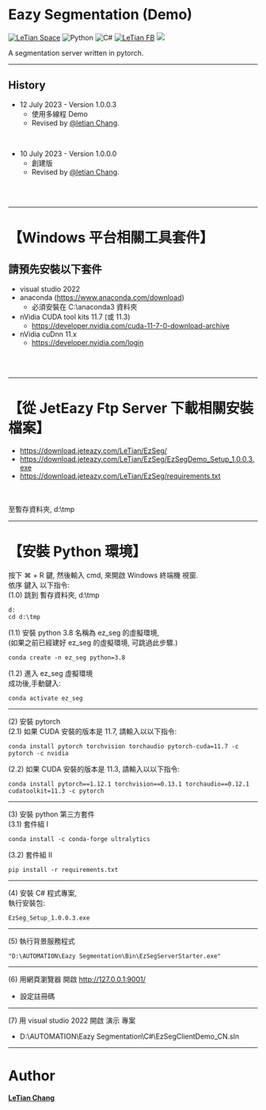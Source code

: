 # Eazy Segmentation (Demo)
[![LeTian Space](https://img.shields.io/badge/GitHub-100000?style=for-the-badge&logo=github&logoColor=white)](https://lloydztw.github.io/mysite/)
![Python](https://img.shields.io/badge/python-3670A0?style=for-the-badge&logo=python&logoColor=ffdd54)
![C#](https://img.shields.io/badge/c%23-%23239120.svg?style=for-the-badge&logo=c-sharp&logoColor=white)
[![LeTian FB](https://img.shields.io/badge/Facebook-1877F2?style=for-the-badge&logo=facebook&logoColor=white)](https://www.facebook.com/letian.chang)
[![](https://img.shields.io/badge/Gmail-D14836?style=for-the-badge&logo=gmail&logoColor=white)](mailto:lloydz.tw@gmail.com)

A segmentation server written in pytorch.

------------------------------------------------------------------

## History
- 12 July 2023 - Version 1.0.0.3
    - 使用多線程 Demo
    - Revised by [@letian Chang](https://lloydztw.github.io/mysite/).
<br>

- 10 July 2023 - Version 1.0.0.0
    - 創建版
    - Revised by [@letian Chang](https://lloydztw.github.io/mysite/).
<br>
<br>

------------------------------------------------------------------
# 【Windows 平台相關工具套件】
## 請預先安裝以下套件
- visual studio 2022
- anaconda (https://www.anaconda.com/download)
    - 必須安裝在 C:\anaconda3 資料夾
- nVidia CUDA tool kits 11.7 (或 11.3)
    - https://developer.nvidia.com/cuda-11-7-0-download-archive
- nVidia cuDnn 11.x
    - https://developer.nvidia.com/login

<br/><br/>

------------------------------------------------------------------
# 【從 JetEazy Ftp Server 下載相關安裝檔案】
- https://download.jeteazy.com/LeTian/EzSeg/
- https://download.jeteazy.com/LeTian/EzSeg/EzSegDemo_Setup_1.0.0.3.exe
- https://download.jeteazy.com/LeTian/EzSeg/requirements.txt 
<br/>
<br/>
至暫存資料夾, d:\tmp
<br/>

------------------------------------------------------------------
# 【安裝 Python 環境】

按下 &#8984; + R 鍵, 然後輸入 cmd, 來開啟 Windows 終端機 視窗.<br/>
依序 鍵入 以下指令: <br/>
(1.0) 跳到 暫存資料夾, d:\tmp
```
d:
cd d:\tmp
```
(1.1) 安裝 python 3.8 名稱為 ez_seg 的虛擬環境,<br/> 
    (如果之前已經建好 ez_seg 的虛擬環境, 可跳過此步驟.)

```
conda create -n ez_seg python=3.8
```
(1.2) 進入 ez_seg 虛擬環境<br/>
成功後,手動鍵入:
```    
conda activate ez_seg
```
------------------------------------------------------------------
(2) 安裝 pytorch<br/>
(2.1) 如果 CUDA 安裝的版本是 11.7, 請輸入以以下指令:
```
conda install pytorch torchvision torchaudio pytorch-cuda=11.7 -c pytorch -c nvidia
```
(2.2) 如果 CUDA 安裝的版本是 11.3, 請輸入以以下指令:
```
conda install pytorch==1.12.1 torchvision==0.13.1 torchaudio==0.12.1 cudatoolkit=11.3 -c pytorch
```
------------------------------------------------------------------
(3) 安裝 python 第三方套件<br/>
(3.1) 套件組 I
```
conda install -c conda-forge ultralytics
```
(3.2) 套件組 II
```
pip install -r requirements.txt
```

------------------------------------------------------------------
(4) 安裝 C# 程式專案,<br/>
    執行安裝包:

```
EzSeg_Setup_1.0.0.3.exe
```
------------------------------------------------------------------
(5) 執行背景服務程式

```
"D:\AUTOMATION\Eazy Segmentation\Bin\EzSegServerStarter.exe"
```
------------------------------------------------------------------
(6) 用網頁瀏覽器 開啟 http://127.0.0.1:9001/
- 設定註冊碼

------------------------------------------------------------------
(7) 用 visual studio 2022 開啟 演示 專案
- D:\AUTOMATION\Eazy Segmentation\C#\EzSegClientDemo_CN.sln

------------------------------------------------------------------
# Author
**[LeTian Chang](mailto:lloydz.tw@gmail.com)**
<br/>
    
